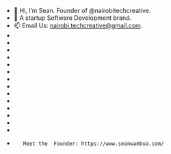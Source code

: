 - 👋 Hi, I’m Sean. Founder of  @nairobitechcreative.
- 👀 A startup Software Development brand.
- 📫 Email Us: nairobi.techcreative@gmail.com.
-
- 
-  
-   
-    
-     
-      
-       
-        
-         
-          
-           
-            
-             
-        Meet the  Founder: https://www.seanwambua.com/

<!---
nairobitechcreative/nairobitechcreative is a ✨ special ✨ repository because its `README.md` (this file) appears on your GitHub profile.
You can click the Preview link to take a look at your changes.
--->
